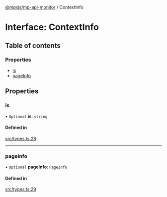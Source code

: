 [@mpxjs/mp-api-monitor](../index.md) / ContextInfo

# Interface: ContextInfo

## Table of contents

### Properties

- [is](ContextInfo.md#is)
- [pageInfo](ContextInfo.md#pageinfo)

## Properties

### is

• `Optional` **is**: `string`

#### Defined in

[src/types.ts:28](https://github.com/mpx-ecology/mp-api-monitor/blob/008278c/src/types.ts#L28)

___

### pageInfo

• `Optional` **pageInfo**: [`PageInfo`](PageInfo.md)

#### Defined in

[src/types.ts:29](https://github.com/mpx-ecology/mp-api-monitor/blob/008278c/src/types.ts#L29)
